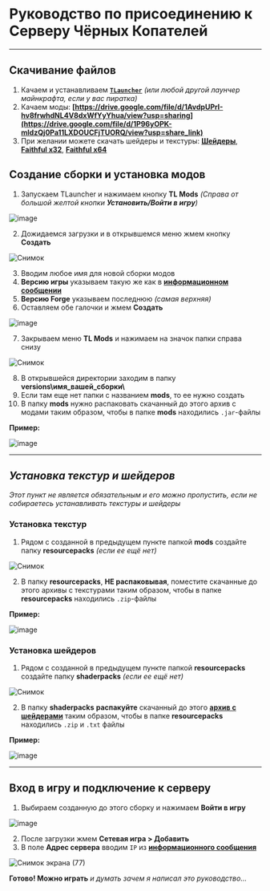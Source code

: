 # **Руководство по присоединению к Серверу Чёрных Копателей**
___

## Скачивание файлов

1. Качаем и устанавливаем [**`TLauncher`**][0] *(или любой другой лаунчер майнкрафта, если у вас пиратка)*
2. Качаем моды: **[https://drive.google.com/file/d/1AvdpUPrI-hv8frwhdNL4V8dxWfYyYhua/view?usp=sharing](https://drive.google.com/file/d/1P96yOPK-mldzQj0Pa11LXDOUCFjTUORQ/view?usp=share_link)**
3. При желании можете скачать шейдеры и текстуры: [**Шейдеры**][2], [**Faithful x32**][3], [**Faithful x64**][4]

## Создание сборки и установка модов

1. Запускаем TLauncher и нажимаем кнопку **TL Mods** *(Справа от большой желтой кнопки **Установить/Войти в игру**)*

![image](https://user-images.githubusercontent.com/61795655/151632633-928e96ca-0a9f-4435-86be-3b535e2db423.png)

2. Дожидаемся загрузки и в открывшемся меню жмем кнопку **Создать**

![Снимок](https://user-images.githubusercontent.com/61795655/151632770-7ee09ba1-4c10-4be1-840d-5a2acb4ffb32.PNG)

3. Вводим любое имя для новой сборки модов
4. **Версию игры** указываем такую же как в [**информационном сообщении**][5]
5. **Версию Forge** указываем последнюю *(самая верхняя)*
6. Оставляем обе галочки и жмем **Создать**

![image](https://user-images.githubusercontent.com/61795655/151632969-45b8b3dc-d0d7-4024-b46f-1c30f08737a0.png)

7. Закрываем меню **TL Mods** и нажимаем на значок папки справа снизу

![Снимок](https://user-images.githubusercontent.com/61795655/151633103-4a951b0e-ca82-49c8-946f-386cdda599ee.PNG)

8. В открывшейся директории заходим в папку **versions\имя_вашей_сборки\\**
9. Если там еще нет папки с названием **mods**, то ее нужно создать
10. В папку **mods** нужно распаковать скачанный до этого архив с модами таким образом, чтобы в папке **mods** находились `.jar`-файлы

**Пример:**

![image](https://user-images.githubusercontent.com/61795655/151633716-09309baf-59c3-47c4-9378-bb0cda7c414c.png)

---

## *Установка текстур и шейдеров*

*Этот пункт не является обязательным и его можно пропустить, если не собираетесь устанавливать текстуры и шейдеры*

### Установка текстур

1. Рядом с созданной в предыдущем пункте папкой **mods** создайте папку **resourcepacks** *(если ее ещё нет)*

![Снимок](https://user-images.githubusercontent.com/61795655/151634100-fa1b25cc-c17a-4988-870c-c3cea1738502.PNG)

2. В папку **resourcepacks**, **НЕ распаковывая**, поместите скачанные до этого архивы с текстурами таким образом, чтобы в папке **resourcepacks** находились `.zip`-файлы

**Пример:**

![image](https://user-images.githubusercontent.com/61795655/151634276-d1c7c49e-bf5d-473e-9799-f14e4015b5a1.png)

### Установка шейдеров

1. Рядом с созданной в предыдущем пункте папкой **resourcepacks** создайте папку **shaderpacks** *(если ее ещё нет)*

![Снимок](https://user-images.githubusercontent.com/61795655/151634420-0b788b6f-cb80-419f-8e5a-d4f4fdec4624.PNG)

2. В папку **shaderpacks** **распакуйте** скачанный до этого [**архив с шейдерами**][2] таким образом, чтобы в папке **resourcepacks** находились `.zip` и `.txt` файлы

**Пример:**

![image](https://user-images.githubusercontent.com/61795655/151634567-1112170c-ea4b-4e10-8899-15dc1eadc9e5.png)

---


## Вход в игру и подключение к серверу

1. Выбираем созданную до этого сборку и нажимаем **Войти в игру**

![image](https://user-images.githubusercontent.com/61795655/151633161-c64f9615-96c7-47a6-a107-3ac2c2b9b448.png)

2. После загрузки жмем **Сетевая игра > Добавить**
3. В поле **Адрес сервера** вводим `IP` из [**информационного сообщения**][5]

![Снимок экрана (77)](https://user-images.githubusercontent.com/61795655/151635149-09b0ce32-90de-4614-afea-9df435eb7d0b.png)

**Готово! Можно играть** *и думать зачем я написал это руководство...*

[0]: https://tlauncher.org/
[1]: https://www.radmin-vpn.com/ru/
[2]: https://drive.google.com/file/d/1BHDi46Sh76FZAvVN--DpBA9po0Q7DEgy/view?usp=sharing
[3]: https://drive.google.com/file/d/1_7h0Nz9MephEqUi9qg9feufbvtiBePXM/view?usp=sharing
[4]: https://drive.google.com/file/d/1_Ii3ojGMnD7Xa4-0lrqrH4Mom27PgSTI/view?usp=sharing
[5]: https://discord.com/channels/752821563455176824/752824192789119018/993536028386275328
